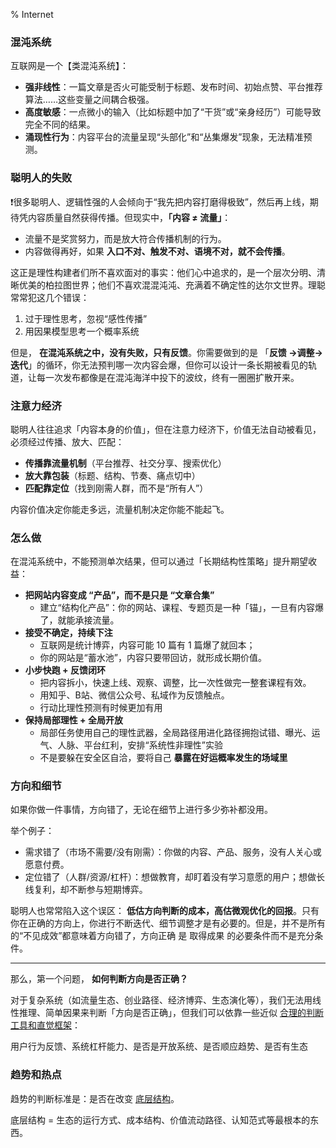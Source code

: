 % Internet

### 混沌系统

互联网是一个【类混沌系统】：

- **强非线性**：一篇文章是否火可能受制于标题、发布时间、初始点赞、平台推荐算法……这些变量之间耦合极强。
- **高度敏感**：一点微小的输入（比如标题中加了“干货”或“亲身经历”）可能导致完全不同的结果。
- **涌现性行为**：内容平台的流量呈现“头部化”和“丛集爆发”现象，无法精准预测。

### 聪明人的失败

❗很多聪明人、逻辑性强的人会倾向于“我先把内容打磨得极致”，然后再上线，期待凭内容质量自然获得传播。但现实中，__「内容 ≠ 流量」__：

- 流量不是奖赏努力，而是放大符合传播机制的行为。
- 内容做得再好，如果 __入口不对、触发不对、语境不对，就不会传播__。

这正是理性构建者们所不喜欢面对的事实：他们心中追求的，是一个层次分明、清晰优美的柏拉图世界；他们不喜欢混混沌沌、充满着不确定性的达尔文世界。理聪常常犯这几个错误：

1. 过于理性思考，忽视“感性传播”
2. 用因果模型思考一个概率系统

但是， __在混沌系统之中，没有失败，只有反馈__。你需要做到的是 「__反馈 →调整→ 迭代__」的循环，你无法预判哪一次内容会爆，但你可以设计一条长期被看见的轨道，让每一次发布都像是在混沌海洋中投下的波纹，终有一圈圈扩散开来。

### 注意力经济

聪明人往往追求「内容本身的价值」，但在注意力经济下，价值无法自动被看见，必须经过传播、放大、匹配：

- __传播靠流量机制__（平台推荐、社交分享、搜索优化）
- __放大靠包装__（标题、结构、节奏、痛点切中）
- __匹配靠定位__（找到刚需人群，而不是“所有人”）

内容价值决定你能走多远，流量机制决定你能不能起飞。

### 怎么做

在混沌系统中，不能预测单次结果，但可以通过「长期结构性策略」提升期望收益：

- __把网站内容变成 “产品”，而不是只是 “文章合集”__
    - 建立“结构化产品”：你的网站、课程、专题页是一种「锚」，一旦有内容爆了，就能承接流量。
- __接受不确定，持续下注__
    - 互联网是统计博弈，内容可能 10 篇有 1 篇爆了就回本；
    - 你的网站是“蓄水池”，内容只要带回访，就形成长期价值。
- __小步快跑 + 反馈闭环__
    - 把内容拆小，快速上线、观察、调整，比一次性做完一整套课程有效。
    - 用知乎、B站、微信公众号、私域作为反馈触点。
    - 行动比理性预测有时候更加有用
- __保持局部理性 + 全局开放__
    - 局部任务使用自己的理性武器，全局路径用进化路径拥抱试错、曝光、运气、人脉、平台红利，安排“系统性非理性”实验
    - 不是要躲在安全区自洽，要将自己 __暴露在好运概率发生的场域里__

### 方向和细节

如果你做一件事情，方向错了，无论在细节上进行多少弥补都没用。

举个例子：

- 需求错了（市场不需要/没有刚需）：你做的内容、产品、服务，没有人关心或愿意付费。
- 定位错了（人群/资源/杠杆）：想做教育，却盯着没有学习意愿的用户；想做长线复利，却不断参与短期博弈。

聪明人也常常陷入这个误区： __低估方向判断的成本，高估微观优化的回报__。只有你在正确的方向上，你进行不断迭代、细节调整才是有必要的。但是，并不是所有的“不见成效”都意味着方向错了，方向正确 是 取得成果 的必要条件而不是充分条件。

---

那么，第一个问题， __如何判断方向是否正确？__

对于复杂系统（如流量生态、创业路径、经济博弈、生态演化等），我们无法用线性推理、简单因果来判断「方向是否正确」，但我们可以依靠一些近似 [合理的判断工具和直觉框架](https://chatgpt.com/s/t_68789e5fd5c48191956c9ca97bff5050)：

用户行为反馈、系统杠杆能力、是否是开放系统、是否顺应趋势、是否有生态

### 趋势和热点

趋势的判断标准是：是否在改变 [底层结构](https://chatgpt.com/s/t_6878a122cfb8819192b87d9659f9aa79)。

底层结构 = 生态的运行方式、成本结构、价值流动路径、认知范式等最根本的东西。
